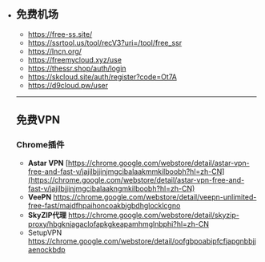 - ## 免费机场
  
  - https://free-ss.site/
  - https://ssrtool.us/tool/recV3?uri=/tool/free_ssr
  - https://lncn.org/
  - https://freemycloud.xyz/use
  - https://thessr.shop/auth/login
  - https://skcloud.site/auth/register?code=Ot7A
  - https://d9cloud.pw/user
  
  ------
  
  ## 免费VPN
  
  ### Chrome插件
  
  - **Astar VPN**
    [https://chrome.google.com/webstore/detail/astar-vpn-free-and-fast-v/jajilbjjinjmgcibalaakmmkilboobh?hl=zh-CN](https://chrome.google.com/webstore/detail/astar-vpn-free-and-fast-v/jajilbjjinjmgcibalaakngmkilboobh?hl=zh-CN) 
  - **VeePN**
    https://chrome.google.com/webstore/detail/veepn-unlimited-free-fast/majdfhpaihoncoakbjgbdhglocklcgno 
  - **SkyZIP代理**
    https://chrome.google.com/webstore/detail/skyzip-proxy/hbgknjagaclofapkgkeapamhmglnbphi?hl=zh-CN 
  - SetupVPN
    https://chrome.google.com/webstore/detail/oofgbpoabipfcfjapgnbbjjaenockbdp
  
